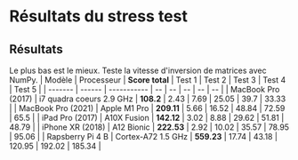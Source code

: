 # Résultats du stress test
## Résultats
Le plus bas est le mieux. Teste la vitesse d'inversion de matrices avec NumPy.
| Modèle | Processeur | **Score total** | Test 1 | Test 2 | Test 3 | Test 4 | Test 5 |
| ------- | ------ | ----------- | -- | -- | -- | -- | -- |
| MacBook Pro (2017) | i7 quadra coeurs 2.9 GHz | **108.2** | 2.43 | 7.69 | 25.05 | 39.7 | 33.33 |
| MacBook Pro (2021) | Apple M1 Pro | **209.11** | 5.66 | 16.52 | 48.84 | 72.59 | 65.5 |
| iPad Pro (2017) | A10X Fusion | **142.12** | 3.02 | 8.88 | 29.62 | 51.81 | 48.79 |
| iPhone XR (2018) | A12 Bionic | **222.53** | 2.92 | 10.02 | 35.57 | 78.95 | 95.06 |
| Rapsberry Pi 4 B | Cortex-A72 1.5 GHz | **559.23** | 17.74 | 43.18 | 120.95 | 192.02 | 185.34 |
